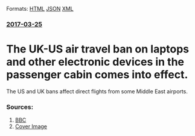 
Formats: [HTML](/news/2017/03/25/the-uk-us-air-travel-ban-on-laptops-and-other-electronic-devices-in-the-passenger-cabin-comes-into-effect.html)  [JSON](/news/2017/03/25/the-uk-us-air-travel-ban-on-laptops-and-other-electronic-devices-in-the-passenger-cabin-comes-into-effect.json)  [XML](/news/2017/03/25/the-uk-us-air-travel-ban-on-laptops-and-other-electronic-devices-in-the-passenger-cabin-comes-into-effect.xml)  

### [2017-03-25](/news/2017/03/25/index.md)

##### 
# The UK-US air travel ban on laptops and other electronic devices in the passenger cabin comes into effect. 

The US and UK bans affect direct flights from some Middle East airports.


### Sources:

1. [BBC](http://www.bbc.com/news/world-us-canada-39391562)
1. [Cover Image](http://ichef-1.bbci.co.uk/news/1024/cpsprodpb/10F9B/production/_95313596_mediaitem95313591.jpg)

